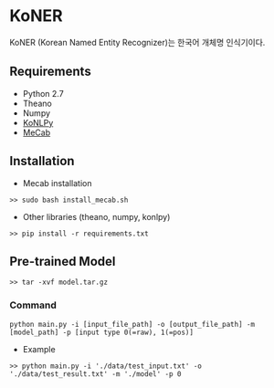 # KoNER

KoNER (Korean Named Entity Recognizer)는 한국어 개체명 인식기이다. 

## Requirements

* Python 2.7
* Theano
* Numpy
* [KoNLPy](http://konlpy-ko.readthedocs.io/ko/v0.4.3/)
* [MeCab](https://bitbucket.org/eunjeon/mecab-ko/overview) 

## Installation
* Mecab installation
```
>> sudo bash install_mecab.sh
```
* Other libraries (theano, numpy, konlpy)
```
>> pip install -r requirements.txt
```

## Pre-trained Model
```
>> tar -xvf model.tar.gz
```

### Command
```
python main.py -i [input_file_path] -o [output_file_path] -m [model_path] -p [input type 0(=raw), 1(=pos)]
```
* Example
```
>> python main.py -i './data/test_input.txt' -o './data/test_result.txt' -m './model' -p 0
```
